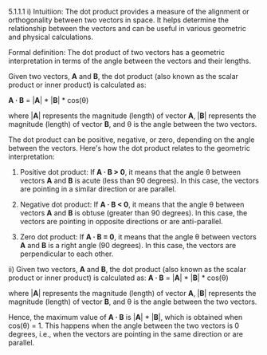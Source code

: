 5.1.1.1
i) 
Intuitiion:
The dot product provides a measure of the alignment or orthogonality between two vectors in space. It helps determine the relationship between the vectors and can be useful in various geometric and physical calculations. 

Formal definition:
The dot product of two vectors has a geometric interpretation in terms of the angle between the vectors and their lengths. 

Given two vectors, **A** and **B**, the dot product (also known as the scalar product or inner product) is calculated as:

**A · B** = |**A**| * |**B**| * cos(θ)

where |**A**| represents the magnitude (length) of vector **A**, |**B**| represents the magnitude (length) of vector **B**, and θ is the angle between the two vectors.

The dot product can be positive, negative, or zero, depending on the angle between the vectors. Here's how the dot product relates to the geometric interpretation:

1. Positive dot product: If **A · B > 0**, it means that the angle θ between vectors **A** and **B** is acute (less than 90 degrees). In this case, the vectors are pointing in a similar direction or are parallel. 

2. Negative dot product: If **A · B < 0**, it means that the angle θ between vectors **A** and **B** is obtuse (greater than 90 degrees). In this case, the vectors are pointing in opposite directions or are anti-parallel.

3. Zero dot product: If **A · B = 0**, it means that the angle θ between vectors **A** and **B** is a right angle (90 degrees). In this case, the vectors are perpendicular to each other.

ii) Given two vectors, **A** and **B**, the dot product (also known as the scalar product or inner product) is calculated as: 
**A · B** = |**A**| * |**B**| * cos(θ)

where |**A**| represents the magnitude (length) of vector **A**, |**B**| represents the magnitude (length) of vector **B**, and θ is the angle between the two vectors.

Hence, the maximum value of **A · B** is |**A**| * |**B**|, which is obtained when cos(θ) = 1. This happens when the angle between the two vectors is 0 degrees, i.e., when the vectors are pointing in the same direction or are parallel.





